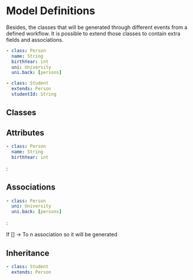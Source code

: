 # Model Definitions
Besides, the classes that will be generated through different events from a defined workflow. 
It is possible to extend those classes to contain extra fields and associations. 

```yaml
- class: Person
  name: String
  birthYear: int
  uni: University
  uni.back: [persons]

- class: Student
  extends: Person
  studentId: String
```

## Classes


## Attributes
```yaml
- class: Person
  name: String
  birthYear: int
```

<variableName>: <variableType>

## Associations
```yaml
- class: Person
  uni: University
  uni.back: [persons]
```

<variableName>: <variableType>

If [<variableType>] -> To n association so it will be generated 

## Inheritance
```yaml
- class: Student
  extends: Person
```